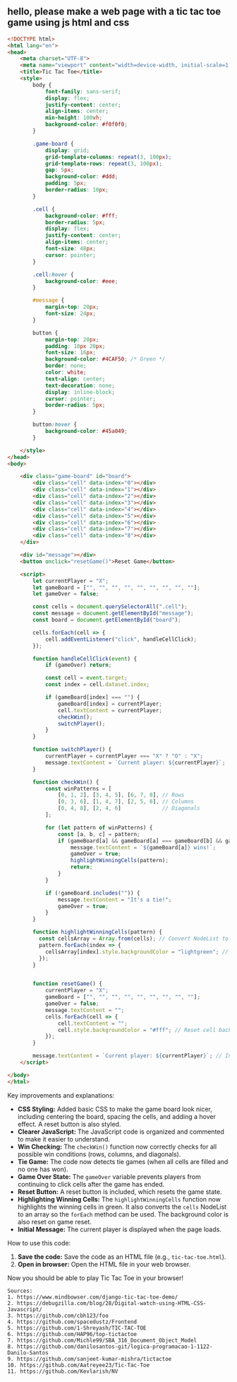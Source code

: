 ## hello, please make a web page with a tic tac toe game using js html and css

```html
<!DOCTYPE html>
<html lang="en">
<head>
    <meta charset="UTF-8">
    <meta name="viewport" content="width=device-width, initial-scale=1.0">
    <title>Tic Tac Toe</title>
    <style>
        body {
            font-family: sans-serif;
            display: flex;
            justify-content: center;
            align-items: center;
            min-height: 100vh;
            background-color: #f0f0f0;
        }

        .game-board {
            display: grid;
            grid-template-columns: repeat(3, 100px);
            grid-template-rows: repeat(3, 100px);
            gap: 5px;
            background-color: #ddd;
            padding: 5px;
            border-radius: 10px;
        }

        .cell {
            background-color: #fff;
            border-radius: 5px;
            display: flex;
            justify-content: center;
            align-items: center;
            font-size: 48px;
            cursor: pointer;
        }

        .cell:hover {
            background-color: #eee;
        }

        #message {
            margin-top: 20px;
            font-size: 24px;
        }

        button {
            margin-top: 20px;
            padding: 10px 20px;
            font-size: 16px;
            background-color: #4CAF50; /* Green */
            border: none;
            color: white;
            text-align: center;
            text-decoration: none;
            display: inline-block;
            cursor: pointer;
            border-radius: 5px;
        }

        button:hover {
            background-color: #45a049;
        }

    </style>
</head>
<body>

    <div class="game-board" id="board">
        <div class="cell" data-index="0"></div>
        <div class="cell" data-index="1"></div>
        <div class="cell" data-index="2"></div>
        <div class="cell" data-index="3"></div>
        <div class="cell" data-index="4"></div>
        <div class="cell" data-index="5"></div>
        <div class="cell" data-index="6"></div>
        <div class="cell" data-index="7"></div>
        <div class="cell" data-index="8"></div>
    </div>

    <div id="message"></div>
    <button onclick="resetGame()">Reset Game</button>

    <script>
        let currentPlayer = "X";
        let gameBoard = ["", "", "", "", "", "", "", "", ""];
        let gameOver = false;

        const cells = document.querySelectorAll(".cell");
        const message = document.getElementById("message");
        const board = document.getElementById("board");

        cells.forEach(cell => {
            cell.addEventListener("click", handleCellClick);
        });

        function handleCellClick(event) {
            if (gameOver) return;

            const cell = event.target;
            const index = cell.dataset.index;

            if (gameBoard[index] === "") {
                gameBoard[index] = currentPlayer;
                cell.textContent = currentPlayer;
                checkWin();
                switchPlayer();
            }
        }

        function switchPlayer() {
            currentPlayer = currentPlayer === "X" ? "O" : "X";
            message.textContent = `Current player: ${currentPlayer}`;
        }

        function checkWin() {
            const winPatterns = [
                [0, 1, 2], [3, 4, 5], [6, 7, 8], // Rows
                [0, 3, 6], [1, 4, 7], [2, 5, 8], // Columns
                [0, 4, 8], [2, 4, 6]             // Diagonals
            ];

            for (let pattern of winPatterns) {
                const [a, b, c] = pattern;
                if (gameBoard[a] && gameBoard[a] === gameBoard[b] && gameBoard[a] === gameBoard[c]) {
                    message.textContent = `${gameBoard[a]} wins!`;
                    gameOver = true;
                    highlightWinningCells(pattern);
                    return;
                }
            }

            if (!gameBoard.includes("")) {
                message.textContent = "It's a tie!";
                gameOver = true;
            }
        }

        function highlightWinningCells(pattern) {
          const cellsArray = Array.from(cells); // Convert NodeList to Array
          pattern.forEach(index => {
            cellsArray[index].style.backgroundColor = "lightgreen"; // Or any other highlight style
          });
        }


        function resetGame() {
            currentPlayer = "X";
            gameBoard = ["", "", "", "", "", "", "", "", ""];
            gameOver = false;
            message.textContent = "";
            cells.forEach(cell => {
                cell.textContent = "";
                cell.style.backgroundColor = "#fff"; // Reset cell background
            });
        }

        message.textContent = `Current player: ${currentPlayer}`; // Initialize message
    </script>

</body>
</html>
```

Key improvements and explanations:

*   **CSS Styling:** Added basic CSS to make the game board look nicer, including centering the board, spacing the cells, and adding a hover effect.  A reset button is also styled.
*   **Clearer JavaScript:** The JavaScript code is organized and commented to make it easier to understand.
*   **Win Checking:** The `checkWin()` function now correctly checks for all possible win conditions (rows, columns, and diagonals).
*   **Tie Game:** The code now detects tie games (when all cells are filled and no one has won).
*   **Game Over State:** The `gameOver` variable prevents players from continuing to click cells after the game has ended.
*   **Reset Button:** A reset button is included, which resets the game state.
*   **Highlighting Winning Cells:** The `highlightWinningCells` function now highlights the winning cells in green.  It also converts the `cells` NodeList to an array so the `forEach` method can be used.  The background color is also reset on game reset.
*   **Initial Message:** The current player is displayed when the page loads.

How to use this code:

1.  **Save the code:** Save the code as an HTML file (e.g., `tic-tac-toe.html`).
2.  **Open in browser:** Open the HTML file in your web browser.

Now you should be able to play Tic Tac Toe in your browser!


```
Sources:
1. https://www.mindbowser.com/django-tic-tac-toe-demo/
2. https://debugzilla.com/blog/28/Digital-watch-using-HTML-CSS-Javascript/
3. https://github.com/cbh123/foo
4. https://github.com/spacedustz/Frontend
5. https://github.com/1-Shreyash/TIC-TAC-TOE
6. https://github.com/HAP96/top-tictactoe
7. https://github.com/Michle99/SBA_316_Document_Object_Model
8. https://github.com/danilosantos-git/logica-programacao-1-1122-Danilo-Santos
9. https://github.com/sanjeet-kumar-mishra/tictactoe
10. https://github.com/Aatreyee23/Tic-Tac-Toe
11. https://github.com/Kevlarish/NV